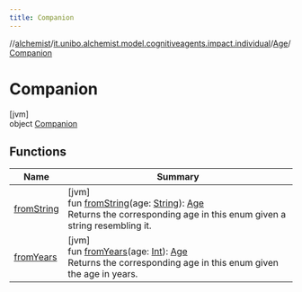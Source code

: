 ```yaml
---
title: Companion
---
```

//[alchemist](../../../../index.html)/[it.unibo.alchemist.model.cognitiveagents.impact.individual](../../index.html)/[Age](../index.html)/[Companion](index.html)



# Companion



[jvm]\
object [Companion](index.html)



## Functions


| Name | Summary |
|---|---|
| [fromString](from-string.html) | [jvm]<br>fun [fromString](from-string.html)(age: [String](https://kotlinlang.org/api/latest/jvm/stdlib/kotlin/-string/index.html)): [Age](../index.html)<br>Returns the corresponding age in this enum given a string resembling it. |
| [fromYears](from-years.html) | [jvm]<br>fun [fromYears](from-years.html)(age: [Int](https://kotlinlang.org/api/latest/jvm/stdlib/kotlin/-int/index.html)): [Age](../index.html)<br>Returns the corresponding age in this enum given the age in years. |

